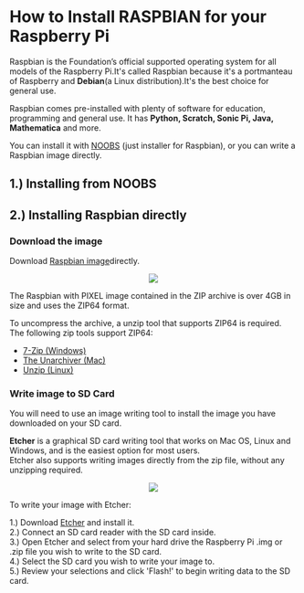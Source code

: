 # How to Install RASPBIAN for your Raspberry Pi

Raspbian is the Foundation’s official supported operating system for all models of the Raspberry Pi.It's called Raspbian because it's a portmanteau of Raspberry and **Debian**(a Linux distribution).It's the best choice for general use.  

Raspbian comes pre-installed with plenty of software for education, programming and general use. It has **Python, Scratch, Sonic Pi, Java, Mathematica** and more.  

You can install it with <a href="https://www.raspberrypi.org/downloads/noobs/">NOOBS</a> (just installer for Raspbian), or you can write a Raspbian image directly.  

## 1.) Installing from NOOBS

## 2.) Installing Raspbian directly

### Download the image

Download <a href="https://www.raspberrypi.org/downloads/raspbian/">Raspbian image</a>directly.  

<p align="center"> 
<img src="https://user-images.githubusercontent.com/35935951/36966202-03e62d02-2082-11e8-958e-f02d2826e1fe.png">
</p>

The Raspbian with PIXEL image contained in the ZIP archive is over 4GB in size and uses the ZIP64 format.  

To uncompress the archive, a unzip tool that supports ZIP64 is required. The following zip tools support ZIP64:  

* <a href="www.7-zip.org/download.html">7-Zip (Windows)</a>  
* <a href="https://the-unarchiver.en.softonic.com/mac">The Unarchiver (Mac)</a>  
* <a href="https://oss.oracle.com/el4/unzip/unzip.html">Unzip (Linux)</a>

### Write image to SD Card  

You will need to use an image writing tool to install the image you have downloaded on your SD card.  

**Etcher** is a graphical SD card writing tool that works on Mac OS, Linux and Windows, and is the easiest option for most users.  
Etcher also supports writing images directly from the zip file, without any unzipping required.  

<p align="center"> 
<img src="https://user-images.githubusercontent.com/35935951/36966195-fde2d950-2081-11e8-965c-c7dfdbc42139.png">
</p>

To write your image with Etcher:  

1.) Download <a href="https://etcher.io/">Etcher<a/> and install it.  
2.) Connect an SD card reader with the SD card inside.  
3.) Open Etcher and select from your hard drive the Raspberry Pi .img or  .zip file you wish to write to the SD card.  
4.) Select the SD card you wish to write your image to.  
5.) Review your selections and click 'Flash!' to begin writing data to the SD card.  
  
  
  




